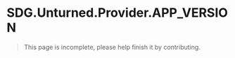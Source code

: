 # SDG.Unturned.Provider.APP_VERSION

> This page is incomplete, please help finish it by contributing.